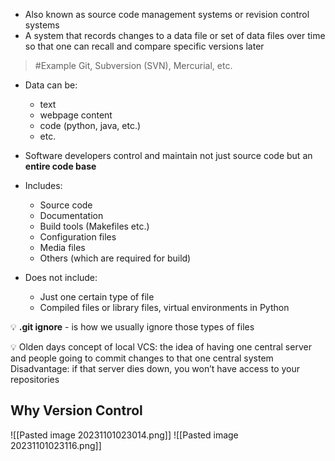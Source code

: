 - Also known as source code management systems or revision control systems
- A system that records changes to a data file or set of data files over time so that one can recall and compare specific versions later
>	#Example 
>	Git, Subversion (SVN), Mercurial, etc.

- Data can be:
    - text
    - webpage content
    - code (python, java, etc.)
    - etc.

- Software developers control and maintain not just source code but an **entire code base**

- Includes:
    - Source code
    - Documentation
    - Build tools (Makefiles etc.)
    - Configuration files
    - Media files
    - Others (which are required for build)

- Does not include:
    - Just one certain type of file
    - Compiled files or library files, virtual environments in Python

💡 **.git ignore** - is how we usually ignore those types of files

💡 Olden days concept of local VCS: 
	the idea of having one central server and people going to commit changes to that one central system
	Disadvantage: if that server dies down, you won’t have access to your repositories
## Why Version Control

![[Pasted image 20231101023014.png]]
![[Pasted image 20231101023116.png]]


